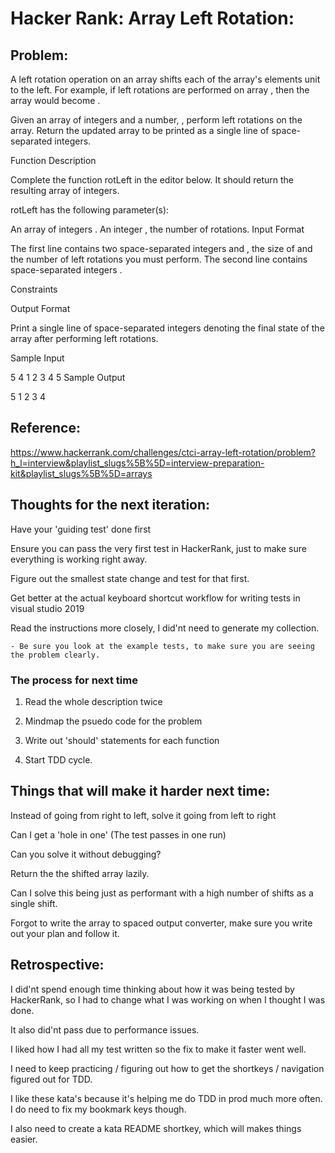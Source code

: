 ﻿# Hacker Rank: Array Left Rotation:

## Problem:

A left rotation operation on an array shifts each of the array's elements  unit to the left. For example, if  left rotations are performed on array , then the array would become .

Given an array  of  integers and a number, , perform  left rotations on the array. Return the updated array to be printed as a single line of space-separated integers.

Function Description

Complete the function rotLeft in the editor below. It should return the resulting array of integers.

rotLeft has the following parameter(s):

An array of integers .
An integer , the number of rotations.
Input Format

The first line contains two space-separated integers  and , the size of  and the number of left rotations you must perform. 
The second line contains  space-separated integers .

Constraints

Output Format

Print a single line of  space-separated integers denoting the final state of the array after performing  left rotations.

Sample Input

5 4
1 2 3 4 5
Sample Output

5 1 2 3 4

## Reference:

https://www.hackerrank.com/challenges/ctci-array-left-rotation/problem?h_l=interview&playlist_slugs%5B%5D=interview-preparation-kit&playlist_slugs%5B%5D=arrays


## Thoughts for the next iteration:

Have your 'guiding test' done first

Ensure you can pass the very first test in HackerRank, just to make sure everything is working right away.

Figure out the smallest state change and test for that first.

Get better at the actual keyboard shortcut workflow for writing tests in visual studio 2019

Read the instructions more closely, I did'nt need to generate my collection.

	- Be sure you look at the example tests, to make sure you are seeing the problem clearly.

### The process for next time

1. Read the whole description twice

2. Mindmap the psuedo code for the problem

3. Write out 'should' statements for each function

4. Start TDD cycle.

## Things that will make it harder next time:

Instead of going from right to left, solve it going from left to right

Can I get a 'hole in one' (The test passes in one run)

Can you solve it without debugging?

Return the the shifted array lazily.

Can I solve this being just as performant with a high number of shifts as a single shift.

Forgot to write the array to spaced output converter, make sure you write out your plan and follow it.

## Retrospective:

I did'nt spend enough time thinking about how it was being tested by HackerRank, so I had to change what I was working on when I thought I was done.

It also did'nt pass due to performance issues.

I liked how I had all my test written so the fix to make it faster went well.

I need to keep practicing / figuring out how to get the shortkeys / navigation figured out for TDD. 

I like these kata's because it's helping me do TDD in prod much more often. I do need to fix my bookmark keys though.

I also need to create a kata README shortkey, which will makes things easier.

